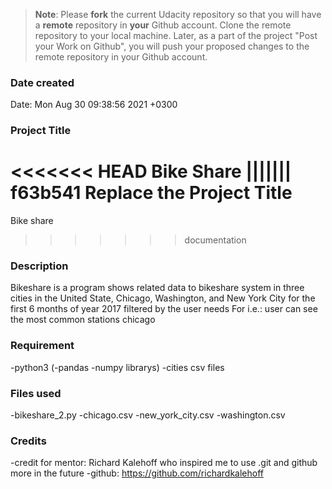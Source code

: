 >**Note**: Please **fork** the current Udacity repository so that you will have a **remote** repository in **your** Github account. Clone the remote repository to your local machine. Later, as a part of the project "Post your Work on Github", you will push your proposed changes to the remote repository in your Github account.

### Date created
Date:   Mon Aug 30 09:38:56 2021 +0300

### Project Title
<<<<<<< HEAD
Bike Share
||||||| f63b541
Replace the Project Title
=======
Bike  share
>>>>>>> documentation

### Description
Bikeshare is a program shows related data to bikeshare system in three cities in the United State, Chicago, Washington, and New York City 
for the first 6 months of year 2017 filtered by the user needs
For i.e.: user can see the most common stations chicago

### Requirement
-python3  (-pandas -numpy librarys)
-cities csv files

### Files used
-bikeshare_2.py
-chicago.csv
-new_york_city.csv
-washington.csv

### Credits
-credit for mentor: Richard Kalehoff  who inspired me to use .git and github more in the future    -github: https://github.com/richardkalehoff

